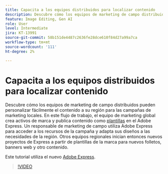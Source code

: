 ```yaml
---
title: Capacita a los equipos distribuidos para localizar contenido
description: Descubre cómo los equipos de marketing de campo distribuidos pueden personalizar fácilmente el contenido a su región para las campañas de marketing locales
feature: Image Editing, Gen AI
role: User
level: Intermediate
jira: KT-13991
source-git-commit: 58b151de4487c2636fe28dce610f84d27a99a7ca
workflow-type: tm+mt
source-wordcount: '111'
ht-degree: 2%

---
```


# Capacita a los equipos distribuidos para localizar contenido

Descubre cómo los equipos de marketing de campo distribuidos pueden personalizar fácilmente el contenido a su región para las campañas de marketing locales. En este flujo de trabajo, el equipo de marketing global crea activos de marca y publica contenido como [plantillas](create-templates.md) en el Adobe Express. Un responsable de marketing de campo utiliza Adobe Express para acceder a los recursos de la campaña y adapta sus diseños a las necesidades de la región. Otros equipos regionales inician entonces nuevos proyectos de Express a partir de plantillas de la marca para nuevos folletos, banners web y otro contenido.

Este tutorial utiliza el nuevo [Adobe Express](https://www.adobe.com/express/).

>[!VIDEO](https://video.tv.adobe.com/v/3424391?quality=12&learn=on&hidetitle=true)
